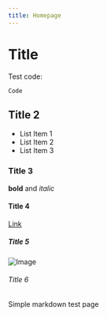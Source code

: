 ```yaml
---
title: Homepage
---
```


# Title

Test code:

```
Code
```

## Title 2

- List Item 1
- List Item 2
- List Item 3

### Title 3

**bold** and *italic*

#### Title 4

[Link](/)

##### Title 5

![Image](/public/images/logo.png)

###### Title 6

Simple markdown test page
